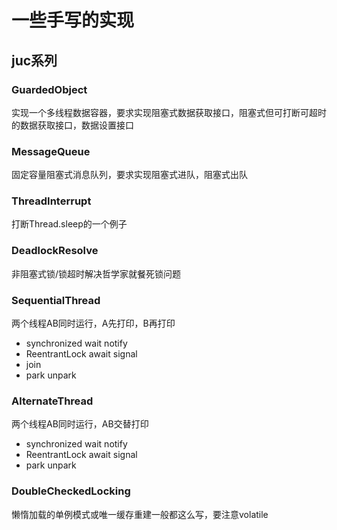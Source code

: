 # 一些手写的实现
## juc系列
### GuardedObject
实现一个多线程数据容器，要求实现阻塞式数据获取接口，阻塞式但可打断可超时的数据获取接口，数据设置接口
### MessageQueue
固定容量阻塞式消息队列，要求实现阻塞式进队，阻塞式出队
### ThreadInterrupt
打断Thread.sleep的一个例子
### DeadlockResolve 
非阻塞式锁/锁超时解决哲学家就餐死锁问题
### SequentialThread
两个线程AB同时运行，A先打印，B再打印
- synchronized wait notify
- ReentrantLock await signal
- join
- park unpark
### AlternateThread
两个线程AB同时运行，AB交替打印
- synchronized wait notify
- ReentrantLock await signal
- park unpark
### DoubleCheckedLocking
懒惰加载的单例模式或唯一缓存重建一般都这么写，要注意volatile

